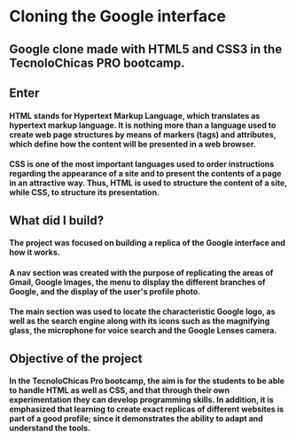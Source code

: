 # Cloning the Google interface
## Google clone made with HTML5 and CSS3 in the TecnoloChicas PRO bootcamp. ##

## Enter
#### HTML stands for Hypertext Markup Language, which translates as hypertext markup language. It is nothing more than a language used to create web page structures by means of markers (tags) and attributes, which define how the content will be presented in a web browser.
#### CSS is one of the most important languages ​​used to order instructions regarding the appearance of a site and to present the contents of a page in an attractive way. Thus, HTML is used to structure the content of a site, while CSS, to structure its presentation.

## What did I build?
#### The project was focused on building a replica of the Google interface and how it works.
#### A nav section was created with the purpose of replicating the areas of Gmail, Google Images, the menu to display the different branches of Google, and the display of the user's profile photo.
#### The main section was used to locate the characteristic Google logo, as well as the search engine along with its icons such as the magnifying glass, the microphone for voice search and the Google Lenses camera.
## Objective of the project
#### In the TecnoloChicas Pro bootcamp, the aim is for the students to be able to handle HTML as well as CSS, and that through their own experimentation they can develop programming skills. In addition, it is emphasized that learning to create exact replicas of different websites is part of a good profile; since it demonstrates the ability to adapt and understand the tools.

